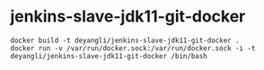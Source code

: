 # jenkins-slave-jdk11-git-docker
`docker build -t deyangli/jenkins-slave-jdk11-git-docker .` </br>
`docker run -v /var/run/docker.sock:/var/run/docker.sock -i -t deyangli/jenkins-slave-jdk11-git-docker /bin/bash`
